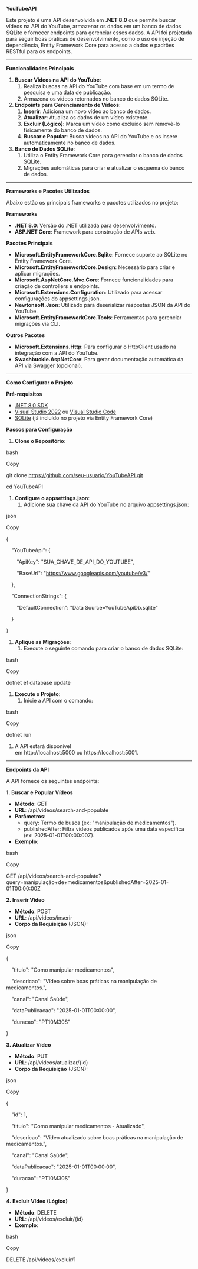 **YouTubeAPI**

Este projeto é uma API desenvolvida em **.NET 8.0** que permite buscar vídeos na API do YouTube, armazenar os dados em um banco de dados SQLite e fornecer endpoints para gerenciar esses dados. A API foi projetada para seguir boas práticas de desenvolvimento, como o uso de injeção de dependência, Entity Framework Core para acesso a dados e padrões RESTful para os endpoints.

-----
**Funcionalidades Principais**

1. **Buscar Vídeos na API do YouTube**:
   1. Realiza buscas na API do YouTube com base em um termo de pesquisa e uma data de publicação.
   1. Armazena os vídeos retornados no banco de dados SQLite.
1. **Endpoints para Gerenciamento de Vídeos**:
   1. **Inserir**: Adiciona um novo vídeo ao banco de dados.
   1. **Atualizar**: Atualiza os dados de um vídeo existente.
   1. **Excluir (Lógico)**: Marca um vídeo como excluído sem removê-lo fisicamente do banco de dados.
   1. **Buscar e Popular**: Busca vídeos na API do YouTube e os insere automaticamente no banco de dados.
1. **Banco de Dados SQLite**:
   1. Utiliza o Entity Framework Core para gerenciar o banco de dados SQLite.
   1. Migrações automáticas para criar e atualizar o esquema do banco de dados.
-----
**Frameworks e Pacotes Utilizados**

Abaixo estão os principais frameworks e pacotes utilizados no projeto:

**Frameworks**

- **.NET 8.0**: Versão do .NET utilizada para desenvolvimento.
- **ASP.NET Core**: Framework para construção de APIs web.

**Pacotes Principais**

- **Microsoft.EntityFrameworkCore.Sqlite**: Fornece suporte ao SQLite no Entity Framework Core.
- **Microsoft.EntityFrameworkCore.Design**: Necessário para criar e aplicar migrações.
- **Microsoft.AspNetCore.Mvc.Core**: Fornece funcionalidades para criação de controllers e endpoints.
- **Microsoft.Extensions.Configuration**: Utilizado para acessar configurações do appsettings.json.
- **Newtonsoft.Json**: Utilizado para deserializar respostas JSON da API do YouTube.
- **Microsoft.EntityFrameworkCore.Tools**: Ferramentas para gerenciar migrações via CLI.

**Outros Pacotes**

- **Microsoft.Extensions.Http**: Para configurar o HttpClient usado na integração com a API do YouTube.
- **Swashbuckle.AspNetCore**: Para gerar documentação automática da API via Swagger (opcional).
-----
**Como Configurar o Projeto**

**Pré-requisitos**

- [.NET 8.0 SDK](https://dotnet.microsoft.com/download/dotnet/8.0)
- [Visual Studio 2022](https://visualstudio.microsoft.com/) ou [Visual Studio Code](https://code.visualstudio.com/)
- [SQLite](https://sqlite.org/index.html) (já incluído no projeto via Entity Framework Core)

**Passos para Configuração**

1. **Clone o Repositório**:

bash

Copy

git clone https://github.com/seu-usuario/YouTubeAPI.git

cd YouTubeAPI

1. **Configure o appsettings.json**:
   1. Adicione sua chave da API do YouTube no arquivo appsettings.json:

json

Copy

{

`  `"YouTubeApi": {

`    `"ApiKey": "SUA\_CHAVE\_DE\_API\_DO\_YOUTUBE",

`    `"BaseUrl": "https://www.googleapis.com/youtube/v3/"

`  `},

`  `"ConnectionStrings": {

`    `"DefaultConnection": "Data Source=YouTubeApiDb.sqlite"

`  `}

}

1. **Aplique as Migrações**:
   1. Execute o seguinte comando para criar o banco de dados SQLite:

bash

Copy

dotnet ef database update

1. **Execute o Projeto**:
   1. Inicie a API com o comando:

bash

Copy

dotnet run

1. A API estará disponível em http://localhost:5000 ou https://localhost:5001.
-----
**Endpoints da API**

A API fornece os seguintes endpoints:

**1. Buscar e Popular Vídeos**

- **Método**: GET
- **URL**: /api/videos/search-and-populate
- **Parâmetros**:
  - query: Termo de busca (ex: "manipulação de medicamentos").
  - publishedAfter: Filtra vídeos publicados após uma data específica (ex: 2025-01-01T00:00:00Z).
- **Exemplo**:

bash

Copy

GET /api/videos/search-and-populate?query=manipulação+de+medicamentos&publishedAfter=2025-01-01T00:00:00Z

**2. Inserir Vídeo**

- **Método**: POST
- **URL**: /api/videos/inserir
- **Corpo da Requisição** (JSON):

json

Copy

{

`  `"titulo": "Como manipular medicamentos",

`  `"descricao": "Vídeo sobre boas práticas na manipulação de medicamentos.",

`  `"canal": "Canal Saúde",

`  `"dataPublicacao": "2025-01-01T00:00:00",

`  `"duracao": "PT10M30S"

}

**3. Atualizar Vídeo**

- **Método**: PUT
- **URL**: /api/videos/atualizar/{id}
- **Corpo da Requisição** (JSON):

json

Copy

{

`  `"id": 1,

`  `"titulo": "Como manipular medicamentos - Atualizado",

`  `"descricao": "Vídeo atualizado sobre boas práticas na manipulação de medicamentos.",

`  `"canal": "Canal Saúde",

`  `"dataPublicacao": "2025-01-01T00:00:00",

`  `"duracao": "PT10M30S"

}

**4. Excluir Vídeo (Lógico)**

- **Método**: DELETE
- **URL**: /api/videos/excluir/{id}
- **Exemplo**:

bash

Copy

DELETE /api/videos/excluir/1

